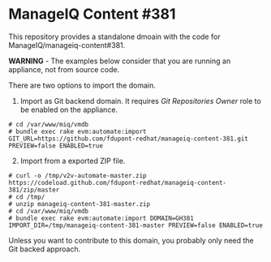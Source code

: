 # ManageIQ Content #381

This repository provides a standalone dmoain with the code for ManageIQ/manageiq-content#381.

__WARNING__ - The examples below consider that you are running an appliance, not from source code.

There are two options to import the domain.

1. Import as Git backend domain. It requires _Git Repositories Owner_ role to be enabled on the appliance.

```
# cd /var/www/miq/vmdb
# bundle exec rake evm:automate:import GIT_URL=https://github.com/fdupont-redhat/manageiq-content-381.git PREVIEW=false ENABLED=true
```

2. Import from a exported ZIP file.

```
# curl -o /tmp/v2v-automate-master.zip https://codeload.github.com/fdupont-redhat/manageiq-content-381/zip/master
# cd /tmp/
# unzip manageiq-content-381-master.zip
# cd /var/www/miq/vmdb
# bundle exec rake evm:automate:import DOMAIN=GH381 IMPORT_DIR=/tmp/manageiq-content-381-master PREVIEW=false ENABLED=true
```

Unless you want to contribute to this domain, you probably only need the Git backed approach.
